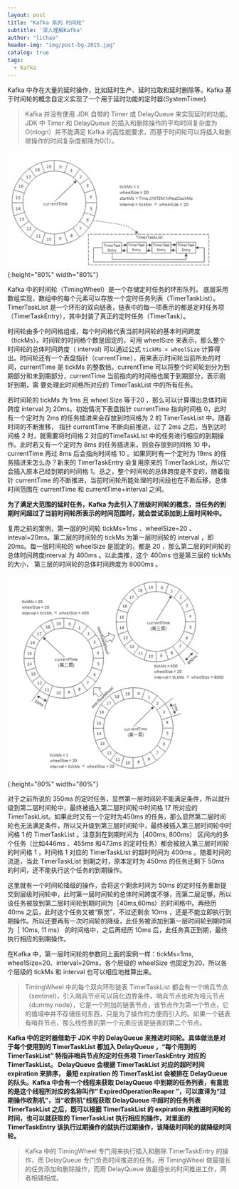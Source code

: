 ```yaml
---
layout: post
title: "Kafka 系列 时间轮"
subtitle: '深入理解Kafka'
author: "lichao"
header-img: "img/post-bg-2015.jpg"
catalog: true
tags:
  - Kafka
---
```


Kafka 中存在大量的延时操作，比如延时生产、延时拉取和延时删除等。Kafka 基于时间轮的概念自定义实现了一个用于延时功能的定时器(SystemTimer)


> Kafka 并没有使用 JDK 自带的 Timer 或 DelayQueue 来实现延时的功能。JDK 中 Timer 和 DelayQueue 的插入和删除操作的平均时间复杂度为 O(nlogn）并不能满足 Kafka 的高性能要求，而基于时间轮可以将插入和删除操作的时间复杂度都降为0(1）。

![时间轮](/img/mq/kafka/时间轮.png){:height="80%" width="80%"}

Kafka 中的时间轮（TimingWheel）是一个存储定时任务的环形队列， 底层采用数组实现，数组中的每个元素可以存放一个定时任务列表（TimerTaskList）。TimerTaskList
是一个环形的双向链表，链表中的每一项表示的都是定时任务项（TimerTaskEntry），其中封装了真正的定时任务（TimerTask）。


时间轮由多个时间格组成，每个时间格代表当前时间轮的基本时间跨度（tickMs）。时间轮的时间格个数是固定的，可用 wheelSize 来表示，那么整个时间轮的总体时间跨度（ interval) 可以通过公式 ```tickMs × wheelSize``` 计算得出。时间轮还有一个表盘指针（currentTime），用来表示时间轮当前所处的时间，currentTime 是 tickMs 的整数倍。currentTime 可以将整个时间轮划分为到期部分和未到期部分，currentTime 当前指向的时间格也属于到期部分，表示刚好到期，需
要处理此时间格所对应的 TimerTaskList 中的所有任务。

若时间轮的 tickMs 为 1ms 且 wheel Size 等于20 ，那么可以计算得出总体时间跨度 interval 为 20ms。初始情况下表盘指针 currentTime 指向时间格 0，此时有一个定时为 2ms 的任务插进来会存放到时间格为 2 的 TimerTaskList 中。随着时间的不断推移， 指针 currentTime 不断向前推进，过了 2ms 之后，当到达时间格 2 时，就需要将时间格 2 对应的TimeTaskList 中的任务进行相应的到期操作。此时若又有一个定时为 8ms 的任务插进来，则会存放到时间格 10 中，
currentTime 再过 8ms 后会指向时间格 10 。如果同时有一个定时为 19ms 的任务插进来怎么办？新来的 TimerTaskEntry 会复用原来的 TimerTaskList，所以它会插入原本己经到期的时间格 1。总之，整个时间轮的总体跨度是不变的，随着指针 currentTime 的不断推进，当前时间轮所能处理的时间段也在不断后移，总体时间范围在 currentTime 和 currentTime+interval 之间。

**为了满足大范围的延时任务，Kafka 为此引入了层级时间轮的概念，当任务的到期时间超过了当前时间轮所表示的时间范围时，就会尝试添加到上层时间轮中。**

复用之前的案例，第一层的时间轮 tickMs=1ms 、wheelSize=20 、inteval=20ms。第二层的时间轮的 tickMs 为第一层时间轮的 interval ，即 20ms。每一层时间轮的 wheelSize 是固定的，都是 20 ，那么第二层的时间轮的总体时间跨度interval 为 400ms 。以此类推，这个 400ms 也是第三层的 tickMs 的大小， 第三层的时间轮的总体时间跨度为 8000ms 。

![多层级时间轮](/img/mq/kafka/多层级时间轮.png){:height="80%" width="80%"}

对于之前所说的 350ms 的定时任务，显然第一层时间轮不能满足条件，所以就升级到第二层时间轮中，最终被插入第二层时间轮中时间格 17 所对应的 TimerTaskList。如果此时又有一个定时为450ms 的任务，那么显然第二层时间轮也无法满足条件，所以又升级到第三层时间轮中，最终被插入第三层时间轮中时间格 1 的 TimerTaskList 。注意到在到期时间为［400ms, 800ms） 区间内的多个任务（比如446ms 、455ms 和473ms 的定时任务）都会被放入第三层时间轮的时间格 1 ，时间格 1 对应的 TimerTaskList 的超时时间为 400ms 。随着时间的流逝，当此 TimerTaskList 到期之时，原本定时为 450ms 的任务还剩下 50ms 的时间，还不能执行这个任务的到期操作。

这里就有一个时间轮降级的操作，会将这个剩余时间为 50ms 的定时任务重新提交到层级时间轮中，此时第一层时间轮的总体时间跨度不够，而第二层足够，所以该任务被放到第二层时间轮到期时间为［40ms,60ms）的时间格中。再经历 40ms 之后，此时这个任务又被“察觉”，不过还剩余 1Oms ，还是不能立即执行到期操作。所以还要再有一次时间轮的降级，此任务被添加到第一层时间轮到期时间为［ 1Oms, 11 ms） 的时间格中，之后再经历 1Oms 后，此任务真正到期，最终执行相应的到期操作。

在Kafka 中，第一层时间轮的参数同上面的案例一样：tickMs=1ms, whee1Size=20、interval=20ms，各个层级的 wheelSize 也固定为20，所以各个层级的 tickMs 和 interval 也可以相应地推算出来。

> TimingWheel 中的每个双向环形链表 TimerTaskList 都会有一个哨兵节点（sentinel)，引入哨兵节点可以简化边界条件。哨兵节点也称为哑元节点（dummy node），它是一个附加的链表节点，该节点作为第一个节点，它的值域中并不存储任何东西，只是为了操作的方便而引入的。如果一个链表有哨兵节点，那么线性表的第一个元素应该是链表的第二个节点。


**Kafka 中的定时器借助于 JDK 中的 DelayQueue 来推进时间轮。具体做法是对于每个使用到的 TimerTaskList 都加入 DelayQueue ，“每个用到的 TimerTaskList” 特指非哨兵节点的定时任务项 TimerTaskEntry 对应的 TimerTaskList。 DelayQueue 会根据 TimerTaskList 对应的超时时间 expiration 来排序， 最短 expiration 的 TimerTaskList 会被排在 DelayQueue 的队头。Kafka 中会有一个线程来获取 DelayQueue 中到期的任务列表，有意思的是这个线程所对应的名称叫作“ ExpiredOperationReaper ”，可以直译为“过期操作收割机”，当“收割机”线程获取 DelayQueue 中超时的任务列表 TimerTaskList 之后，既可以根据 TimerTaskList 的 expiration 来推进时间轮的时间，也可以就获取的 TimerTaskList 执行相应的操作，对里面的 TimerTaskEntry 该执行过期操作的就执行过期操作，该降级时间轮的就降级时间轮。**

> Kafka 中的 TimingWheel 专门用来执行插入和删除 TimerTaskEntry 的操作，而 DelayQueue 专门负责时间推进的任务。用 TimingWheel 做最擅长的任务添加和删除操作，而用 DelayQueue 做最擅长的时间推进工作，两者相辅相成。
